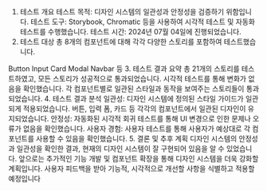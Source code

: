 1. 테스트 개요
테스트 목적: 디자인 시스템의 일관성과 안정성을 검증하기 위함입니다.
테스트 도구: Storybook, Chromatic 등을 사용하여 시각적 테스트 및 자동화 테스트를 수행했습니다.
테스트 시간: 2024년 07월 04일에 진행되었습니다.
2. 테스트 대상
총 8개의 컴포넌트에 대해 각각 다양한 스토리를 포함하여 테스트했습니다.

Button
Input
Card
Modal
Navbar 등
3. 테스트 결과 요약
총 21개의 스토리를 테스트하였고, 모든 스토리가 성공적으로 통과되었습니다.
시각적 테스트를 통해 변화가 없음을 확인했습니다.
각 컴포넌트별로 일관된 스타일과 동작을 보여주는 스토리들이 통과되었습니다.
4. 테스트 결과 분석
일관성: 디자인 시스템에 정의된 스타일 가이드가 일관되게 적용되었습니다. 버튼, 입력 폼, 카드 등 각각의 컴포넌트에서 일관된 디자인이 유지되었습니다.
안정성: 자동화된 시각적 회귀 테스트를 통해 UI 변경으로 인한 문제나 오류가 없음을 확인했습니다.
사용자 경험: 사용자 테스트를 통해 사용자가 예상대로 각 컴포넌트를 사용할 수 있음을 확인했습니다.
5. 결론 및 추후 계획
디자인 시스템의 안정성과 일관성을 확인한 결과, 현재의 디자인 시스템이 잘 구현되어 있음을 알 수 있었습니다.
앞으로는 추가적인 기능 개발 및 컴포넌트 확장을 통해 디자인 시스템을 더욱 강화할 계획입니다.
사용자 피드백을 받아 기능적, 시각적으로 개선할 사항을 식별하고 적용할 예정입니다